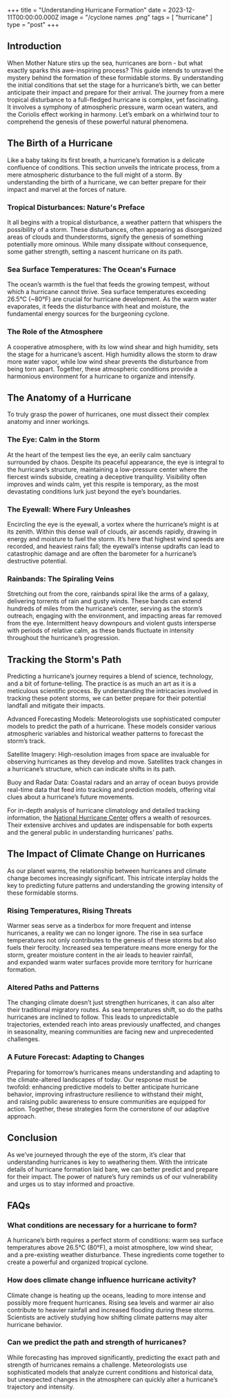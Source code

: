 +++
title = "Understanding Hurricane Formation"
date = 2023-12-11T00:00:00.000Z
image = "/cyclone names .png"
tags = [ "hurricane" ]
type = "post"
+++

## Introduction

When Mother Nature stirs up the sea, hurricanes are born - but what exactly sparks this awe-inspiring process? This guide intends to unravel the mystery behind the formation of these formidable storms. By understanding the initial conditions that set the stage for a hurricane’s birth, we can better anticipate their impact and prepare for their arrival. The journey from a mere tropical disturbance to a full-fledged hurricane is complex, yet fascinating. It involves a symphony of atmospheric pressure, warm ocean waters, and the Coriolis effect working in harmony. Let’s embark on a whirlwind tour to comprehend the genesis of these powerful natural phenomena.

## The Birth of a Hurricane

Like a baby taking its first breath, a hurricane’s formation is a delicate confluence of conditions. This section unveils the intricate process, from a mere atmospheric disturbance to the full might of a storm. By understanding the birth of a hurricane, we can better prepare for their impact and marvel at the forces of nature.

### Tropical Disturbances: Nature's Preface

It all begins with a tropical disturbance, a weather pattern that whispers the possibility of a storm. These disturbances, often appearing as disorganized areas of clouds and thunderstorms, signify the genesis of something potentially more ominous. While many dissipate without consequence, some gather strength, setting a nascent hurricane on its path.

### Sea Surface Temperatures: The Ocean's Furnace

The ocean’s warmth is the fuel that feeds the growing tempest, without which a hurricane cannot thrive. Sea surface temperatures exceeding 26.5°C (\~80°F) are crucial for hurricane development. As the warm water evaporates, it feeds the disturbance with heat and moisture, the fundamental energy sources for the burgeoning cyclone.

### The Role of the Atmosphere

A cooperative atmosphere, with its low wind shear and high humidity, sets the stage for a hurricane’s ascent. High humidity allows the storm to draw more water vapor, while low wind shear prevents the disturbance from being torn apart. Together, these atmospheric conditions provide a harmonious environment for a hurricane to organize and intensify.

## The Anatomy of a Hurricane

To truly grasp the power of hurricanes, one must dissect their complex anatomy and inner workings.

### The Eye: Calm in the Storm

At the heart of the tempest lies the eye, an eerily calm sanctuary surrounded by chaos. Despite its peaceful appearance, the eye is integral to the hurricane’s structure, maintaining a low-pressure center where the fiercest winds subside, creating a deceptive tranquility. Visibility often improves and winds calm, yet this respite is temporary, as the most devastating conditions lurk just beyond the eye’s boundaries.

### The Eyewall: Where Fury Unleashes

Encircling the eye is the eyewall, a vortex where the hurricane’s might is at its zenith. Within this dense wall of clouds, air ascends rapidly, drawing in energy and moisture to fuel the storm. It’s here that highest wind speeds are recorded, and heaviest rains fall; the eyewall’s intense updrafts can lead to catastrophic damage and are often the barometer for a hurricane’s destructive potential.

### Rainbands: The Spiraling Veins

Stretching out from the core, rainbands spiral like the arms of a galaxy, delivering torrents of rain and gusty winds. These bands can extend hundreds of miles from the hurricane’s center, serving as the storm’s outreach, engaging with the environment, and impacting areas far removed from the eye. Intermittent heavy downpours and violent gusts intersperse with periods of relative calm, as these bands fluctuate in intensity throughout the hurricane’s progression.

## Tracking the Storm's Path

Predicting a hurricane’s journey requires a blend of science, technology, and a bit of fortune-telling. The practice is as much an art as it is a meticulous scientific process. By understanding the intricacies involved in tracking these potent storms, we can better prepare for their potential landfall and mitigate their impacts.

Advanced Forecasting Models: Meteorologists use sophisticated computer models to predict the path of a hurricane. These models consider various atmospheric variables and historical weather patterns to forecast the storm’s track.

Satellite Imagery: High-resolution images from space are invaluable for observing hurricanes as they develop and move. Satellites track changes in a hurricane’s structure, which can indicate shifts in its path.

Buoy and Radar Data: Coastal radars and an array of ocean buoys provide real-time data that feed into tracking and prediction models, offering vital clues about a hurricane’s future movements.

For in-depth analysis of hurricane climatology and detailed tracking information, the [National Hurricane Center](https://www.nhc.noaa.gov/climo/) offers a wealth of resources. Their extensive archives and updates are indispensable for both experts and the general public in understanding hurricanes’ paths.

## The Impact of Climate Change on Hurricanes

As our planet warms, the relationship between hurricanes and climate change becomes increasingly significant. This intricate interplay holds the key to predicting future patterns and understanding the growing intensity of these formidable storms.

### Rising Temperatures, Rising Threats

Warmer seas serve as a tinderbox for more frequent and intense hurricanes, a reality we can no longer ignore. The rise in sea surface temperatures not only contributes to the genesis of these storms but also fuels their ferocity. Increased sea temperature means more energy for the storm, greater moisture content in the air leads to heavier rainfall, and expanded warm water surfaces provide more territory for hurricane formation.

### Altered Paths and Patterns

The changing climate doesn’t just strengthen hurricanes, it can also alter their traditional migratory routes. As sea temperatures shift, so do the paths hurricanes are inclined to follow. This leads to unpredictable trajectories, extended reach into areas previously unaffected, and changes in seasonality, meaning communities are facing new and unprecedented challenges.

### A Future Forecast: Adapting to Changes

Preparing for tomorrow’s hurricanes means understanding and adapting to the climate-altered landscapes of today. Our response must be twofold: enhancing predictive models to better anticipate hurricane behavior, improving infrastructure resilience to withstand their might, and raising public awareness to ensure communities are equipped for action. Together, these strategies form the cornerstone of our adaptive approach.

## Conclusion

As we’ve journeyed through the eye of the storm, it’s clear that understanding hurricanes is key to weathering them. With the intricate details of hurricane formation laid bare, we can better predict and prepare for their impact. The power of nature’s fury reminds us of our vulnerability and urges us to stay informed and proactive.

## FAQs

### What conditions are necessary for a hurricane to form?

A hurricane’s birth requires a perfect storm of conditions: warm sea surface temperatures above 26.5°C (80°F), a moist atmosphere, low wind shear, and a pre-existing weather disturbance. These ingredients come together to create a powerful and organized tropical cyclone.

### How does climate change influence hurricane activity?

Climate change is heating up the oceans, leading to more intense and possibly more frequent hurricanes. Rising sea levels and warmer air also contribute to heavier rainfall and increased flooding during these storms. Scientists are actively studying how shifting climate patterns may alter hurricane behavior.

### Can we predict the path and strength of hurricanes?

While forecasting has improved significantly, predicting the exact path and strength of hurricanes remains a challenge. Meteorologists use sophisticated models that analyze current conditions and historical data, but unexpected changes in the atmosphere can quickly alter a hurricane’s trajectory and intensity.
